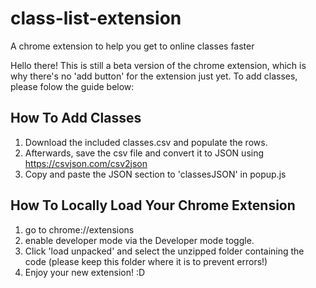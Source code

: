 # class-list-extension
A chrome extension to help you get to online classes faster

Hello there! This is still a beta version of the chrome extension, which is why there's no 'add button' for the extension just yet. To add classes, please folow the guide below:
## How To Add Classes
1. Download the included classes.csv and populate the rows.
2. Afterwards, save the csv file and convert it to JSON using https://csvjson.com/csv2json
3. Copy and paste the JSON section to 'classesJSON' in popup.js

## How To Locally Load Your Chrome Extension
1. go to chrome://extensions
2. enable developer mode via the Developer mode toggle.
3. Click 'load unpacked' and select the unzipped folder containing the code (please keep this folder where it is to prevent errors!)
4. Enjoy your new extension! :D

